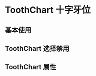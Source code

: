 <script setup>
import demo from './demo.vue'
import Disabled from './disabled.vue'
import API from './api.vue'
</script>

# ToothChart 十字牙位

## 基本使用

<Preview comp-name="ToothChart" demo-name="demo">
  <demo />
</Preview>

## ToothChart 选择禁用

<Preview comp-name="ToothChart" demo-name="disabled">
  <Disabled />
</Preview>

## ToothChart 属性

<API />

